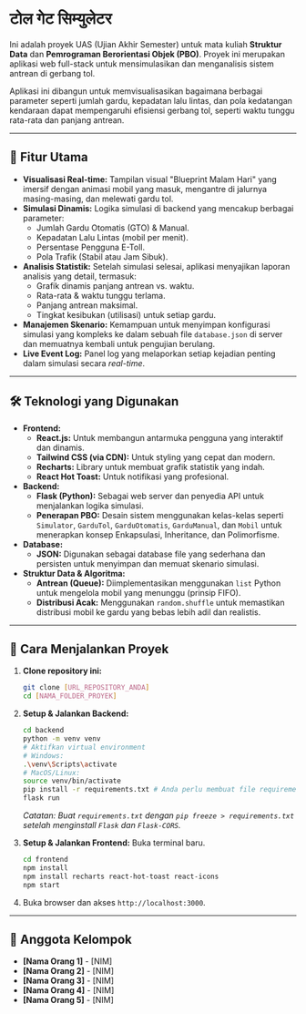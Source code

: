 #  टोल गेट सिम्युलेटर

Ini adalah proyek UAS (Ujian Akhir Semester) untuk mata kuliah **Struktur Data** dan **Pemrograman Berorientasi Objek (PBO)**. Proyek ini merupakan aplikasi web full-stack untuk mensimulasikan dan menganalisis sistem antrean di gerbang tol.

Aplikasi ini dibangun untuk memvisualisasikan bagaimana berbagai parameter seperti jumlah gardu, kepadatan lalu lintas, dan pola kedatangan kendaraan dapat mempengaruhi efisiensi gerbang tol, seperti waktu tunggu rata-rata dan panjang antrean.

---

## 🚀 Fitur Utama

* **Visualisasi Real-time:** Tampilan visual "Blueprint Malam Hari" yang imersif dengan animasi mobil yang masuk, mengantre di jalurnya masing-masing, dan melewati gardu tol.
* **Simulasi Dinamis:** Logika simulasi di backend yang mencakup berbagai parameter:
    * Jumlah Gardu Otomatis (GTO) & Manual.
    * Kepadatan Lalu Lintas (mobil per menit).
    * Persentase Pengguna E-Toll.
    * Pola Trafik (Stabil atau Jam Sibuk).
* **Analisis Statistik:** Setelah simulasi selesai, aplikasi menyajikan laporan analisis yang detail, termasuk:
    * Grafik dinamis panjang antrean vs. waktu.
    * Rata-rata & waktu tunggu terlama.
    * Panjang antrean maksimal.
    * Tingkat kesibukan (utilisasi) untuk setiap gardu.
* **Manajemen Skenario:** Kemampuan untuk menyimpan konfigurasi simulasi yang kompleks ke dalam sebuah file `database.json` di server dan memuatnya kembali untuk pengujian berulang.
* **Live Event Log:** Panel log yang melaporkan setiap kejadian penting dalam simulasi secara *real-time*.

---

## 🛠️ Teknologi yang Digunakan

* **Frontend:**
    * **React.js:** Untuk membangun antarmuka pengguna yang interaktif dan dinamis.
    * **Tailwind CSS (via CDN):** Untuk styling yang cepat dan modern.
    * **Recharts:** Library untuk membuat grafik statistik yang indah.
    * **React Hot Toast:** Untuk notifikasi yang profesional.
* **Backend:**
    * **Flask (Python):** Sebagai web server dan penyedia API untuk menjalankan logika simulasi.
    * **Penerapan PBO:** Desain sistem menggunakan kelas-kelas seperti `Simulator`, `GarduTol`, `GarduOtomatis`, `GarduManual`, dan `Mobil` untuk menerapkan konsep Enkapsulasi, Inheritance, dan Polimorfisme.
* **Database:**
    * **JSON:** Digunakan sebagai database file yang sederhana dan persisten untuk menyimpan dan memuat skenario simulasi.
* **Struktur Data & Algoritma:**
    * **Antrean (Queue):** Diimplementasikan menggunakan `list` Python untuk mengelola mobil yang menunggu (prinsip FIFO).
    * **Distribusi Acak:** Menggunakan `random.shuffle` untuk memastikan distribusi mobil ke gardu yang bebas lebih adil dan realistis.

---

## 📖 Cara Menjalankan Proyek

1.  **Clone repository ini:**
    ```bash
    git clone [URL_REPOSITORY_ANDA]
    cd [NAMA_FOLDER_PROYEK]
    ```

2.  **Setup & Jalankan Backend:**
    ```bash
    cd backend
    python -m venv venv
    # Aktifkan virtual environment
    # Windows:
    .\venv\Scripts\activate
    # MacOS/Linux:
    source venv/bin/activate
    pip install -r requirements.txt # Anda perlu membuat file requirements.txt
    flask run
    ```
    *Catatan: Buat `requirements.txt` dengan `pip freeze > requirements.txt` setelah menginstall `Flask` dan `Flask-CORS`.*

3.  **Setup & Jalankan Frontend:**
    Buka terminal baru.
    ```bash
    cd frontend
    npm install
    npm install recharts react-hot-toast react-icons
    npm start
    ```

4.  Buka browser dan akses `http://localhost:3000`.

---

## 👥 Anggota Kelompok

* **[Nama Orang 1]** - [NIM]
* **[Nama Orang 2]** - [NIM]
* **[Nama Orang 3]** - [NIM]
* **[Nama Orang 4]** - [NIM]
* **[Nama Orang 5]** - [NIM]
